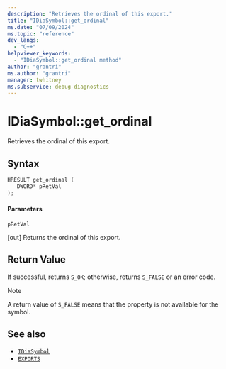 ```yaml
---
description: "Retrieves the ordinal of this export."
title: "IDiaSymbol::get_ordinal"
ms.date: "07/09/2024"
ms.topic: "reference"
dev_langs:
  - "C++"
helpviewer_keywords:
  - "IDiaSymbol::get_ordinal method"
author: "grantri"
ms.author: "grantri"
manager: twhitney
ms.subservice: debug-diagnostics
---
```

# IDiaSymbol::get_ordinal

Retrieves the ordinal of this export.

## Syntax

```C++
HRESULT get_ordinal ( 
   DWORD* pRetVal
);
```

#### Parameters

 `pRetVal`

[out] Returns the ordinal of this export.

## Return Value

 If successful, returns `S_OK`; otherwise, returns `S_FALSE` or an error code.

> [!NOTE]
> A return value of `S_FALSE` means that the property is not available for the symbol.

## See also

- [`IDiaSymbol`](../../debugger/debug-interface-access/idiasymbol.md)
- [`EXPORTS`](/cpp/build/reference/exports)
